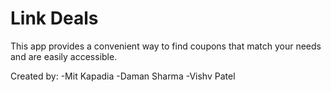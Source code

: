 # Link Deals
This app provides a convenient way to find coupons that match your needs and are easily accessible.

Created by:
-Mit Kapadia
-Daman Sharma
-Vishv Patel
